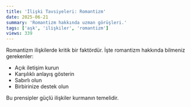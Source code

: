 ```yaml
---
title: 'İlişki Tavsiyeleri: Romantizm'
date: 2025-06-21
summary: 'Romantizm hakkında uzman görüşleri.'
tags: ['aşk', 'ilişkiler', 'romantizm']
views: 339
---
```


Romantizm ilişkilerde kritik bir faktördür. İşte romantizm hakkında bilmeniz gerekenler:

- Açık iletişim kurun
- Karşılıklı anlayış gösterin
- Sabırlı olun
- Birbirinize destek olun

Bu prensipler güçlü ilişkiler kurmanın temelidir.